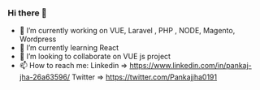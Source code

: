 ### Hi there 👋

<!--
**impunkj/impunkj** is a ✨ _special_ ✨ repository because its `README.md` (this file) appears on your GitHub profile.

Here are some ideas to get you started:
-->
- 🔭 I’m currently working on VUE, Laravel , PHP , NODE, Magento, Wordpress
- 🌱 I’m currently learning React
- 👯 I’m looking to collaborate on VUE js project
- 📫 How to reach me: 
   Linkedin => https://www.linkedin.com/in/pankaj-jha-26a63596/
   Twitter => https://twitter.com/Pankajjha0191


